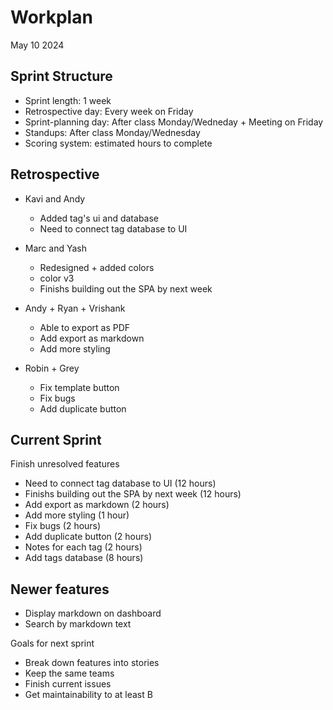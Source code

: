 # Workplan

May 10 2024

## Sprint Structure
- Sprint length: 1 week
- Retrospective day: Every week on Friday
- Sprint-planning day: After class Monday/Wedneday + Meeting on Friday 
- Standups: After class Monday/Wednesday
- Scoring system: estimated hours to complete

## Retrospective
- Kavi and Andy
  - Added tag's ui and database
  - Need to connect tag database to UI

- Marc and Yash
  - Redesigned + added colors
  - color v3
  - Finishs building out the SPA by next week
 
- Andy + Ryan + Vrishank
  - Able to export as PDF
  - Add export as markdown
  - Add more styling

- Robin + Grey
  - Fix template button
  - Fix bugs
  - Add duplicate button

## Current Sprint
Finish unresolved features
  - Need to connect tag database to UI (12 hours)
  - Finishs building out the SPA by next week (12 hours)
  - Add export as markdown (2 hours)
  - Add more styling (1 hour)
  - Fix bugs (2 hours)
  - Add duplicate button (2 hours)
  - Notes for each tag (2 hours)
  - Add tags database (8 hours)

## Newer features
- Display markdown on dashboard
- Search by markdown text

Goals for next sprint
- Break down features into stories
- Keep the same teams
- Finish current issues
- Get maintainability to at least B
